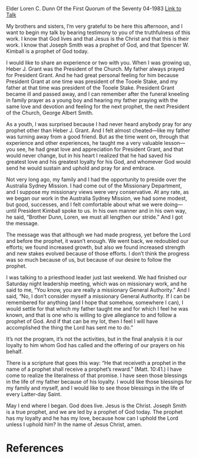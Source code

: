 Elder Loren C. Dunn
Of the First Quorum of the Seventy
04-1983
[Link to Talk](https://www.churchofjesuschrist.org/study/general-conference/1983/04/receiving-a-prophet?lang=eng)

My brothers and sisters, I’m very grateful to be here this afternoon, and I want to begin my talk by bearing testimony to you of the truthfulness of this work. I know that God lives and that Jesus is the Christ and that this is their work. I know that Joseph Smith was a prophet of God, and that Spencer W. Kimball is a prophet of God today.

I would like to share an experience or two with you. When I was growing up, Heber J. Grant was the President of the Church. My father always prayed for President Grant. And he had great personal feeling for him because President Grant at one time was president of the Tooele Stake, and my father at that time was president of the Tooele Stake. President Grant became ill and passed away, and I can remember after the funeral kneeling in family prayer as a young boy and hearing my father praying with the same love and devotion and feeling for the next prophet, the next President of the Church, George Albert Smith.

As a youth, I was surprised because I had never heard anybody pray for any prophet other than Heber J. Grant. And I felt almost cheated—like my father was turning away from a good friend. But as the time went on, through that experience and other experiences, he taught me a very valuable lesson—you see, he had great love and appreciation for President Grant, and that would never change, but in his heart I realized that he had saved his greatest love and his greatest loyalty for his God, and whomever God would send he would sustain and uphold and pray for and embrace.

Not very long ago, my family and I had the opportunity to preside over the Australia Sydney Mission. I had come out of the Missionary Department, and I suppose my missionary views were very conservative. At any rate, as we began our work in the Australia Sydney Mission, we had some modest, but good, successes, and I felt comfortable about what we were doing—until President Kimball spoke to us. In his own manner and in his own way, he said, “Brother Dunn, Loren, we must all lengthen our stride.” And I got the message.

The message was that although we had made progress, yet before the Lord and before the prophet, it wasn’t enough. We went back, we redoubled our efforts; we found increased growth, but also we found increased strength and new stakes evolved because of those efforts. I don’t think the progress was so much because of us, but because of our desire to follow the prophet.

I was talking to a priesthood leader just last weekend. We had finished our Saturday night leadership meeting, which was on missionary work, and he said to me, “You know, you are really a missionary General Authority.” And I said, “No, I don’t consider myself a missionary General Authority. If I can be remembered for anything (and I hope that somehow, somewhere I can), I would settle for that which my father taught me and for which I feel he was known, and that is one who is willing to give allegiance to and follow a prophet of God. And if that can be my lot, then I feel I will have accomplished the thing the Lord has sent me to do.”

It’s not the program, it’s not the activities, but in the final analysis it is our loyalty to him whom God has called and the offering of our prayers on his behalf.

There is a scripture that goes this way: “He that receiveth a prophet in the name of a prophet shall receive a prophet’s reward.” (Matt. 10:41.) I have come to realize the literalness of that promise. I have seen those blessings in the life of my father because of his loyalty. I would like those blessings for my family and myself, and I would like to see those blessings in the life of every Latter-day Saint.

May I end where I began. God does live. Jesus is the Christ. Joseph Smith is a true prophet, and we are led by a prophet of God today. The prophet has my loyalty and he has my love, because how can I uphold the Lord unless I uphold him? In the name of Jesus Christ, amen.

# References
